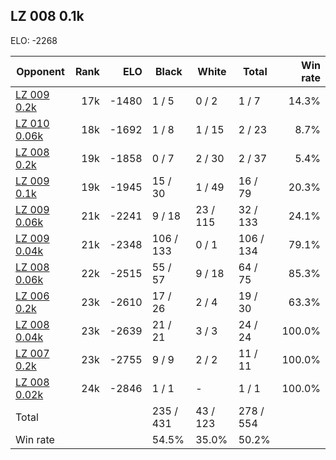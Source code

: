## LZ 008 0.1k ##

ELO: -2268

Opponent | Rank | ELO | Black | White | Total | Win rate
---------|-----:|----:|-------|-------|-------|-------:
[LZ 009 0.2k](LZ%20009%200.2k.md) | 17k | -1480 | 1 / 5 | 0 / 2 | 1 / 7 | 14.3%
[LZ 010 0.06k](LZ%20010%200.06k.md) | 18k | -1692 | 1 / 8 | 1 / 15 | 2 / 23 | 8.7%
[LZ 008 0.2k](LZ%20008%200.2k.md) | 19k | -1858 | 0 / 7 | 2 / 30 | 2 / 37 | 5.4%
[LZ 009 0.1k](LZ%20009%200.1k.md) | 19k | -1945 | 15 / 30 | 1 / 49 | 16 / 79 | 20.3%
[LZ 009 0.06k](LZ%20009%200.06k.md) | 21k | -2241 | 9 / 18 | 23 / 115 | 32 / 133 | 24.1%
[LZ 009 0.04k](LZ%20009%200.04k.md) | 21k | -2348 | 106 / 133 | 0 / 1 | 106 / 134 | 79.1%
[LZ 008 0.06k](LZ%20008%200.06k.md) | 22k | -2515 | 55 / 57 | 9 / 18 | 64 / 75 | 85.3%
[LZ 006 0.2k](LZ%20006%200.2k.md) | 23k | -2610 | 17 / 26 | 2 / 4 | 19 / 30 | 63.3%
[LZ 008 0.04k](LZ%20008%200.04k.md) | 23k | -2639 | 21 / 21 | 3 / 3 | 24 / 24 | 100.0%
[LZ 007 0.2k](LZ%20007%200.2k.md) | 23k | -2755 | 9 / 9 | 2 / 2 | 11 / 11 | 100.0%
[LZ 008 0.02k](LZ%20008%200.02k.md) | 24k | -2846 | 1 / 1 | - | 1 / 1 | 100.0%
Total | | | 235 / 431 | 43 / 123 | 278 / 554 | 
Win rate| | | 54.5% | 35.0% | 50.2% | 
